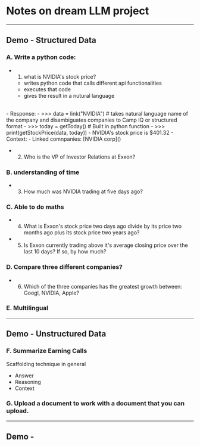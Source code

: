 # Notes on dream LLM project 


<hr />

## Demo - Structured Data
### A. Write a python code:
- 1. what is NVIDIA's stock price?
    - writes python code that calls different api functionalities
    - executes that code 
    - gives the result in a nutural language
<br> 
- Response:
    - >>> data = link("NVIDIA") # takes natural language name of the company and disambiguates companies to Camp IQ or structured format
    - >>> today = getToday() # Built in python function
    - >>> print(getStockPrice(data, today)) 
    - NVIDIA's stock price is $401.32
- Context:
    - Linked comnpanies: [NVIDIA corp]()

- 2. Who is the VP of Investor Relations at Exxon? 
### B. understanding of time
- 3. How much was NVIDIA trading at five days ago? 
### C. Able to do maths
- 4. What is Exxon's stock price two days ago divide by its price two months ago plus its stock price two years ago? 
- 5. Is Exxon currently trading above it's average closing price over the last 10 days? If so, by how much? 

### D. Compare three different companies?
- 6. Which of the three companies has the greatest growth between: Googl, NVIDIA, Apple?

### E. Multilingual


<hr />

## Demo - Unstructured Data

### F.     Summarize Earning Calls 

Scaffolding technique in general 
- Answer 
- Reasoning 
- Context

### G. Upload a document to work with a document that you can upload. 
 

<hr />

## Demo - 